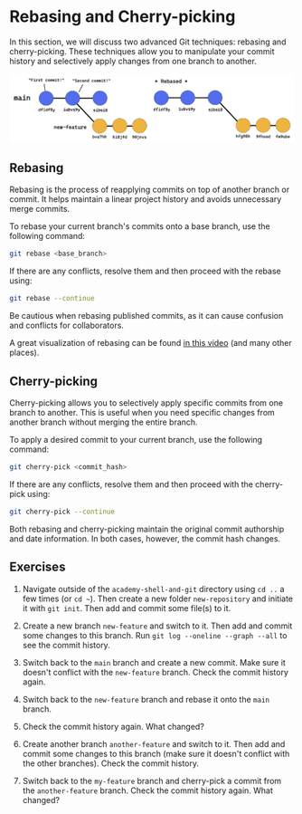 
# Rebasing and Cherry-picking

In this section, we will discuss two advanced Git techniques: rebasing and cherry-picking. These techniques allow you to manipulate your commit history and selectively apply changes from one branch to another.

![](../images/rebase.png)

## Rebasing

Rebasing is the process of reapplying commits on top of another branch or commit. It helps maintain a linear project history and avoids unnecessary merge commits.

To rebase your current branch's commits onto a base branch, use the following command:

```bash
git rebase <base_branch>
```

If there are any conflicts, resolve them and then proceed with the rebase using:

```bash
git rebase --continue
```

Be cautious when rebasing published commits, as it can cause confusion and conflicts for collaborators.

A great visualization of rebasing can be found [in this video](https://www.youtube.com/watch?v=0chZFIZLR_0) (and many other places).

## Cherry-picking

Cherry-picking allows you to selectively apply specific commits from one branch to another. This is useful when you need specific changes from another branch without merging the entire branch.

To apply a desired commit to your current branch, use the following command:

```bash
git cherry-pick <commit_hash>
```

If there are any conflicts, resolve them and then proceed with the cherry-pick using:

```bash
git cherry-pick --continue
```

Both rebasing and cherry-picking maintain the original commit authorship and date information. In both cases, however, the commit hash changes.


## Exercises

1. Navigate outside of the `academy-shell-and-git` directory using `cd ..` a few times (or `cd ~`). Then create a new folder `new-repository` and initiate it with `git init`. Then add and commit some file(s) to it.

2. Create a new branch `new-feature` and switch to it. Then add and commit some changes to this branch. Run `git log --oneline --graph --all` to see the commit history.

3. Switch back to the `main` branch and create a new commit. Make sure it doesn't conflict with the `new-feature` branch. Check the commit history again.

4. Switch back to the `new-feature` branch and rebase it onto the `main` branch. 

5. Check the commit history again. What changed?

6. Create another branch `another-feature` and switch to it. Then add and commit some changes to this branch (make sure it doesn't conflict with the other branches). Check the commit history.

7. Switch back to the `my-feature` branch and cherry-pick a commit from the `another-feature` branch. Check the commit history again. What changed?
